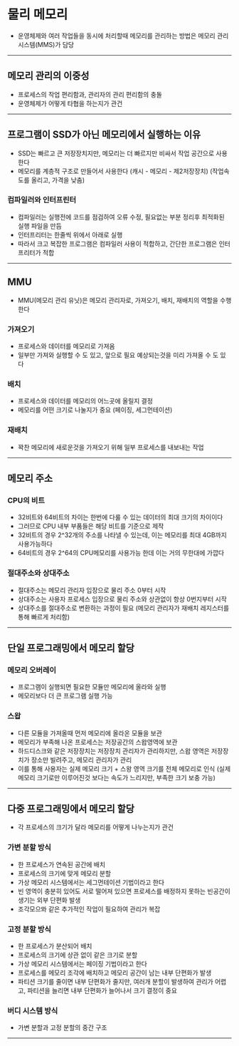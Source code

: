 # 물리 메모리
- 운영체제와 여러 작업들을 동시에 처리할때 메모리를 관리하는 방법은 메모리 관리 시스템(MMS)가 담당

---

## 메모리 관리의 이중성
- 프로세스의 작업 편리함과, 관리자의 관리 편리함의 충돌
- 운영체제가 어떻게 타협을 하는지가 관건

---

## 프로그램이 SSD가 아닌 메모리에서 실행하는 이유
- SSD는 빠르고 큰 저장장치지만, 메모리는 더 빠르지만 비싸서 작업 공간으로 사용한다
- 메모리를 계층적 구조로 만들어서 사용한다 (캐시 - 메모리 - 제2저장장치) (작업속도를 올리고, 가격을 낮춤)

### 컴파일러와 인터프린터
- 컴파일러는 실행전에 코드를 점검하여 오류 수정, 필요없는 부분 정리후 최적화된 실행 파일을 만듬
- 인터프리터는 한줄씩 위에서 아래로 실행
- 따라서 크고 복잡한 프로그램은 컴파일러 사용이 적합하고, 간단한 프로그램은 인터프리터가 적합

---

## MMU
- MMU(메모리 관리 유닛)은 메모리 관리자로, 가져오기, 배치, 재배치의 역할을 수행한다

### 가져오기
- 프로세스와 데이터를 메모리로 가져옴
- 일부만 가져와 실행할 수 도 있고, 앞으로 필요 예상되는것을 미리 가져올 수 도 있다

### 배치
- 프로세스와 데이터를 메모리의 어느곳에 올릴지 결정
- 메모리를 어떤 크기로 나눌지가 중요 (페이징, 세그먼테이션)

### 재배치
- 꽉찬 메모리에 새로운것을 가져오기 위해 일부 프로세스를 내보내는 작업

---

## 메모리 주소

### CPU의 비트
- 32비트와 64비트의 차이는 한번에 다룰 수 있는 데이터의 최대 크기의 차이이다
- 그러므로 CPU 내부 부품들은 해당 비트를 기준으로 제작
- 32비트의 경우 2^32개의 주소를 나타낼 수 있는데, 이는 메모리를 최대 4GB까지 사용가능하다
- 64비트의 경우 2^64의 CPU메모리를 사용가능 한데 이는 거의 무한대에 가깝다

### 절대주소와 상대주소
- 절대주소는 메모리 관리자 입장으로 물리 주소 0부터 시작
- 상대주소는 사용자 프로세스 입장으로 물리 주소와 상관없이 항상 0번지부터 시작
- 상대주소를 절대주소로 변환하는 과정이 필요 (메모리 관리자가 재배치 레지스터를 통해 빠르게 처리함)

---

## 단일 프로그래밍에서 메모리 할당
### 메모리 오버레이
- 프로그램이 실행되면 필요한 모듈만 메모리에 올라와 실행
- 메모리보다 더 큰 프로그램 실행 가능

### 스왑
- 다른 모듈을 가져올때 먼저 메모리에 올라온 모듈을 보관
- 메모리가 부족해 나온 프로세스는 저장공간의 스왑영역에 보관
- 하드디스크와 같은 저장장치는 저장장치 관리자가 관리하지만, 스왑 영역은 저장장치가 장소만 빌려주고, 메모리 관리자가 관리
- 이를 통해 사용자는 실제 메모리 크기 + 스왕 영역 크기를 전체 메모리로 인식 (실제 메모리 크기로만 이루어진것 보다는 속도가 느리지만, 부족한 크기 보충 가능)

---

## 다중 프로그래밍에서 메모리 할당
- 각 프로세스의 크기가 달라 메모리를 어떻게 나누는지가 관건

### 가변 분할 방식
- 한 프로세스가 연속된 공간에 배치
- 프로세스의 크기에 맞게 메모리 분할
- 가상 메모리 시스템에서는 세그먼테이션 기법이라고 한다
- 빈 영역이 충분히 있어도 서로 떨어져 있으면 프로세스를 배정하지 못하는 빈공간이 생기는 외부 단편화 발생
- 조각모으뫄 같은 추가적인 작업이 필요하여 관리가 복잡

### 고정 분할 방식
- 한 프로세스가 분산되어 배치
- 프로세스의 크기에 상관 없이 같은 크기로 분할
- 가상 메모리 시스템에서는 페이징 기법이라고 한다
- 프로세스를 메모리 조각에 배치하고 메모리 공간이 남는 내부 단편화가 발생
- 파티션 크기를 줄이면 내부 단편화가 줄지만, 여러개 분할이 발생하여 관리가 어렵고, 파티션을 늘리면 내부 단편화가 늘어나서 크기 결정이 중요

### 버디 시스템 방식
- 가변 분할과 고정 분할의 중간 구조


---